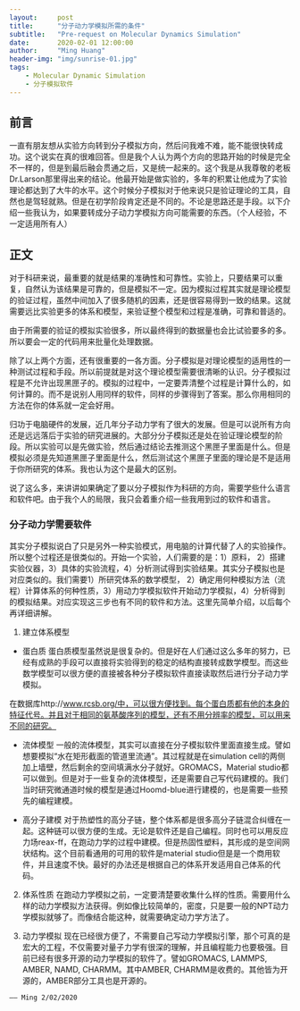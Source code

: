 ```yaml
---
layout:     post
title:      "分子动力学模拟所需的条件"
subtitle:   "Pre-request on Molecular Dynamics Simulation"
date:       2020-02-01 12:00:00
author:     "Ming Huang"
header-img: "img/sunrise-01.jpg"
tags:
    - Molecular Dynamic Simulation
    - 分子模拟软件
---
```


## 前言

  一直有朋友想从实验方向转到分子模拟方向，然后问我难不难，能不能很快转成功。这个说实在真的很难回答。但是我个人认为两个方向的思路开始的时候是完全不一样的，但是到最后融会贯通之后，又是统一起来的。这个我是从我尊敬的老板Dr.Larson那里得出来的结论。他最开始是做实验的，多年的积累让他成为了实验理论都达到了大牛的水平。这个时候分子模拟对于他来说只是验证理论的工具，自然也是驾轻就熟。但是在初学阶段肯定还是不同的。不论是思路还是手段。以下介绍一些我认为，如果要转成分子动力学模拟方向可能需要的东西。（个人经验，不一定适用所有人）

## 正文
  对于科研来说，最重要的就是结果的准确性和可靠性。实验上，只要结果可以重复，自然认为该结果是可靠的，但是模拟不一定。因为模拟过程其实就是理论模型的验证过程，虽然中间加入了很多随机的因素，还是很容易得到一致的结果。这就需要远比实验更多的体系和模型，来验证整个模型和过程是准确，可靠和普适的。

  由于所需要的验证的模拟实验很多，所以最终得到的数据量也会比试验要多的多。所以要会一定的代码用来批量化处理数据。

  除了以上两个方面，还有很重要的一各方面。分子模拟是对理论模型的适用性的一种测试过程和手段。所以前提就是对这个理论模型需要很清晰的认识。分子模拟过程是不允许出现黑匣子的。模拟的过程中，一定要弄清整个过程是计算什么的，如何计算的。而不是说别人用同样的软件，同样的步骤得到了答案。那么你用相同的方法在你的体系就一定会好用。

  归功于电脑硬件的发展，近几年分子动力学有了很大的发展。但是可以说所有方向还是远远落后于实验的研究进展的。大部分分子模拟还是处在验证理论模型的阶段。所以实验可以是先做实验，然后通过结论去推测这个黑匣子里面是什么。但是模拟必须是先知道黑匣子里面是什么，然后测试这个黑匣子里面的理论是不是适用于你所研究的体系。我也认为这个是最大的区别。

  说了这么多，来讲讲如果确定了要以分子模拟作为科研的方向，需要学些什么语言和软件吧。由于我个人的局限，我只会着重介绍一些我用到过的软件和语言。
  
  ### 分子动力学需要软件
  其实分子模拟说白了只是另外一种实验模式，用电脑的计算代替了人的实验操作。所以整个过程还是很类似的。开始一个实验，人们需要的是：1）原料， 2）搭建实验仪器，3）具体的实验流程，4）分析测试得到实验结果。其实分子模拟也是对应类似的。我们需要1）所研究体系的数学模型， 2）确定用何种模拟方法（流程）计算体系的何种性质，3）用动力学模拟软件开始动力学模拟，4）分析得到的模拟结果。对应实现这三步也有不同的软件和方法。这里先简单介绍，以后每个再详细讲解。

  1. 建立体系模型
  - 蛋白质
  蛋白质模型虽然说是很复杂的。但是好在人们通过这么多年的努力，已经有成熟的手段可以直接将实验得到的稳定的结构直接转成数学模型。而这些数学模型可以很方便的直接被各种分子模拟软件直接读取然后进行分子动力学模拟。

  在数据库http://www.rcsb.org/中，可以很方便找到。每个蛋白质都有他的本身的特征代号。并且对于相同的氨基酸序列的模型，还有不用分辨率的模型，可以用来不同的研究。

  - 流体模型
  一般的流体模型，其实可以直接在分子模拟软件里面直接生成。譬如想要模拟“水在矩形截面的管道里流通”。其过程就是在simulation cell的两侧加上墙壁，然后剩余的空间填满水分子就好。GROMACS，Material studio都可以做到。但是对于一些复杂的流体模型，还是需要自己写代码建模的。我们当时研究微通道时候的模型是通过Hoomd-blue进行建模的，也是需要一些预先的编程建模。

  - 高分子建模
  对于热塑性的高分子链，整个体系都是很多高分子链混合纠缠在一起。这种链可以很方便的生成。无论是软件还是自己编程。同时也可以用反应力场reax-ff，在跑动力学的过程中建模。但是热固性塑料，其形成的是空间网状结构。这个目前看通用的可用的软件是material studio但是是一个商用软件，并且速度不快。最好的办法还是根据自己的体系开发适用自己体系的代码。

  2. 体系性质
  在跑动力学模拟之前，一定要清楚要收集什么样的性质。需要用什么样的动力学模拟方法获得。例如像比较简单的，密度，只是要一般的NPT动力学模拟就够了。而像结合能这种，就需要确定动力学方法了。

  3. 动力学模拟
  现在已经很方便了，不需要自己写动力学模拟引擎，那个可真的是宏大的工程，不仅需要对量子力学有很深的理解，并且编程能力也要极强。目前已经有很多开源的动力学模拟的软件了。譬如GROMACS, LAMMPS, AMBER, NAMD, CHARMM。其中AMBER, CHARMM是收费的。其他皆为开源的，AMBER部分工具也是开源的。


    —— Ming 2/02/2020

